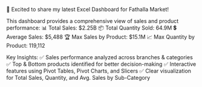 🚀 Excited to share my latest Excel Dashboard for Fathalla Market!

This dashboard provides a comprehensive view of sales and product performance:
📊 Total Sales: $2.25B
📦 Total Quantity Sold: 64.9M
💲 Average Sales: $5,488
🏆 Max Sales by Product: $15.1M
📈 Max Quantity by Product: 119,112

Key Insights:
✅ Sales performance analyzed across branches & categories
✅ Top & Bottom products identified for better decision-making
✅ Interactive features using Pivot Tables, Pivot Charts, and Slicers
✅ Clear visualization for Total Sales, Quantity, and Avg. Sales by Sub-Category
